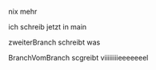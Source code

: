 nix mehr

ich schreib jetzt in main

zweiterBranch schreibt was


BranchVomBranch scgreibt viiiiiiiieeeeeeel
